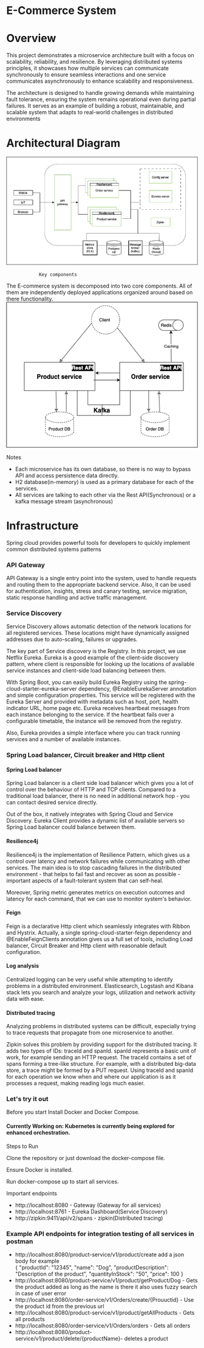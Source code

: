 # E-Commerce System 

# Overview 

This project demonstrates a microservice architecture built with a focus on scalability, reliability, and resilience. By leveraging distributed systems principles, it showcases how multiple services can communicate synchronously to ensure seamless interactions and one service communicates asynchronously to enhance scalability and responsiveness.

The architecture is designed to handle growing demands while maintaining fault tolerance, ensuring the system remains operational even during partial failures. It serves as an example of building a robust, maintainable, and scalable system that adapts to real-world challenges in distributed environments

# Architectural Diagram
![Micorservice.drawio.png](Micorservice.drawio.png)
                            
                Key components
The E-commerce system is decomposed into two core components. All of them are independently deployed applications
organized around based on there functionality.
![service.drawio.png](service.drawio.png)

Notes

* Each microservice has its own database, so there is no way to bypass API and access persistence data directly.
* H2 database(in-memory) is used as a primary database for each of the services.
* All services are talking to each other via the Rest API(Synchronous) or a kafka message stream (asynchronous) 

# Infrastructure

Spring cloud provides powerful tools for developers to quickly implement common distributed systems patterns


### API Gateway

API Gateway is a single entry point into the system, used to handle requests and routing them to the appropriate backend service. Also, it can be used for authentication, insights, stress and canary testing, service migration, static response handling and active traffic management.

### Service Discovery

Service Discovery allows automatic detection of the network locations for all registered services. These locations might have dynamically assigned addresses due to auto-scaling, failures or upgrades.

The key part of Service discovery is the Registry. In this project, we use Netflix Eureka. Eureka is a good example of the client-side discovery pattern, where client is responsible for looking up the locations of available service instances and client-side load balancing between them.

With Spring Boot, you can easily build Eureka Registry using the spring-cloud-starter-eureka-server dependency, @EnableEurekaServer annotation and simple configuration properties. This service will be registered with the Eureka Server and provided with metadata such as host, port, health indicator URL, home page etc. Eureka receives heartbeat messages from each instance belonging to the service. If the heartbeat fails over a configurable timetable, the instance will be removed from the registry.

Also, Eureka provides a simple interface where you can track running services and a number of available instances.

### Spring Load balancer, Circuit breaker and Http client

#### Spring Load balancer

Spring Load balancer is a client side load balancer which gives you a lot of control over the behaviour of HTTP and TCP clients. Compared to a traditional load balancer, there is no need in additional network hop - you can contact desired service directly.

Out of the box, it natively integrates with Spring Cloud and Service Discovery. Eureka Client provides a dynamic list of available servers so Spring Load balancer could balance between them.

#### Resilience4j

Resilience4j is the implementation of Resilience Pattern, which gives us a control over latency and network failures while communicating with other services. The main idea is to stop cascading failures in the distributed environment - that helps to fail fast and recover as soon as possible - important aspects of a fault-tolerant system that can self-heal.

Moreover, Spring metric generates metrics on execution outcomes and latency for each command, that we can use to monitor system's behavior.

#### Feign

Feign is a declarative Http client which seamlessly integrates with Ribbon and Hystrix. Actually, a single spring-cloud-starter-feign dependency and @EnableFeignClients annotation gives us a full set of tools, including Load balancer, Circuit Breaker and Http client with reasonable default configuration.

#### Log analysis

Centralized logging can be very useful while attempting to identify problems in a distributed environment. Elasticsearch, Logstash and Kibana stack lets you search and analyze your logs, utilization and network activity data with ease.

#### Distributed tracing

Analyzing problems in distributed systems can be difficult, especially trying to trace requests that propagate from one microservice to another.

Zipkin solves this problem by providing support for the distributed tracing. It adds two types of IDs: traceId and spanId. spanId represents a basic unit of work, for example sending an HTTP request. The traceId contains a set of spans forming a tree-like structure. For example, with a distributed big-data store, a trace might be formed by a PUT request. Using traceId and spanId for each operation we know when and where our application is as it processes a request, making reading logs much easier.

### Let's try it out

Before you start Install Docker and Docker Compose.

#### Currently Working on: Kubernetes is currently being explored for enhanced orchestration.

Steps to Run

Clone the repository or just download the docker-compose file.

Ensure Docker is installed.

Run docker-compose up to start all services.

Important endpoints

* http://localhost:8080 - Gateway (Gateway for all services)
* http://localhost:8761 - Eureka Dashboard(Service Discovery)
* http://zipkin:9411/api/v2/spans - zipkin(Distributed tracing)

### Example API endpoints for integration testing of all services in postman 
* http://localhost:8080/product-service/v1/product/create 
 add a json body for example  
{
  "productId": "12345",
  "name": "Dog",
  "productDescription": "Description of the product",
  "quantityInStock": "50",
  "price": 100
  }
* http://localhost:8080/product-service/v1/product/getProduct/Dog - Gets the product added as long as the name is there it also uses fuzzy search in case of user error
* http://localhost:8080/order-service/v1/Orders/create/{Prouuctid} - Use the product id from the previous url 
* http://localhost:8080/product-service/v1/product/getAllProducts - Gets all products
* http://localhost:8080/order-service/v1/Orders/orders - Gets all orders 
* http://localhost:8080/product-service/v1/product/delete/{productName}- deletes a product 
 
